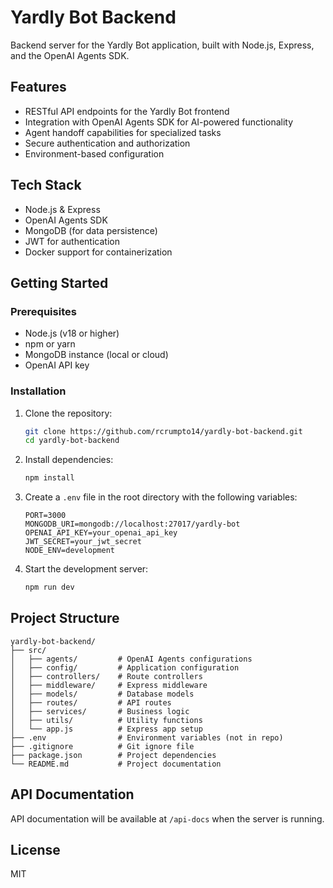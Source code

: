 # Yardly Bot Backend

Backend server for the Yardly Bot application, built with Node.js, Express, and the OpenAI Agents SDK.

## Features

- RESTful API endpoints for the Yardly Bot frontend
- Integration with OpenAI Agents SDK for AI-powered functionality
- Agent handoff capabilities for specialized tasks
- Secure authentication and authorization
- Environment-based configuration

## Tech Stack

- Node.js & Express
- OpenAI Agents SDK
- MongoDB (for data persistence)
- JWT for authentication
- Docker support for containerization

## Getting Started

### Prerequisites

- Node.js (v18 or higher)
- npm or yarn
- MongoDB instance (local or cloud)
- OpenAI API key

### Installation

1. Clone the repository:
   ```bash
   git clone https://github.com/rcrumpto14/yardly-bot-backend.git
   cd yardly-bot-backend
   ```

2. Install dependencies:
   ```bash
   npm install
   ```

3. Create a `.env` file in the root directory with the following variables:
   ```
   PORT=3000
   MONGODB_URI=mongodb://localhost:27017/yardly-bot
   OPENAI_API_KEY=your_openai_api_key
   JWT_SECRET=your_jwt_secret
   NODE_ENV=development
   ```

4. Start the development server:
   ```bash
   npm run dev
   ```

## Project Structure

```
yardly-bot-backend/
├── src/
│   ├── agents/         # OpenAI Agents configurations
│   ├── config/         # Application configuration
│   ├── controllers/    # Route controllers
│   ├── middleware/     # Express middleware
│   ├── models/         # Database models
│   ├── routes/         # API routes
│   ├── services/       # Business logic
│   ├── utils/          # Utility functions
│   └── app.js          # Express app setup
├── .env                # Environment variables (not in repo)
├── .gitignore          # Git ignore file
├── package.json        # Project dependencies
└── README.md           # Project documentation
```

## API Documentation

API documentation will be available at `/api-docs` when the server is running.

## License

MIT